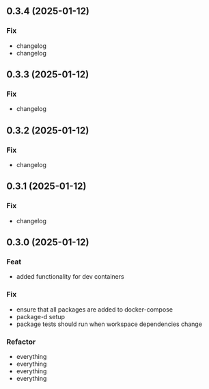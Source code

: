 ## 0.3.4 (2025-01-12)

### Fix

- changelog
- changelog

## 0.3.3 (2025-01-12)

### Fix

- changelog

## 0.3.2 (2025-01-12)

### Fix

- changelog

## 0.3.1 (2025-01-12)

### Fix

- changelog

## 0.3.0 (2025-01-12)

### Feat

- added functionality for dev containers

### Fix

- ensure that all packages are added to docker-compose
- package-d setup
- package tests should run when workspace dependencies change

### Refactor

- everything
- everything
- everything
- everything
